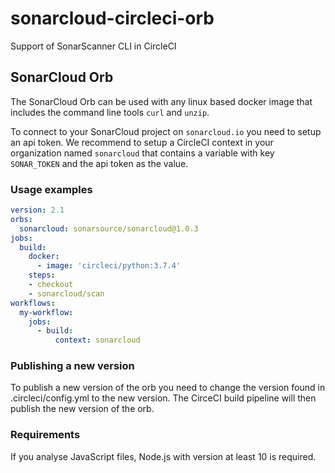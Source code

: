 # sonarcloud-circleci-orb
Support of SonarScanner CLI in CircleCI

## SonarCloud Orb
The SonarCloud Orb can be used with any linux based docker image that includes the command line tools `curl` and `unzip`.

To connect to your SonarCloud project on `sonarcloud.io` you need to setup an api token. We recommend to setup a CircleCI context in your organization named `sonarcloud` that contains a variable with key `SONAR_TOKEN` and the api token as the value.
### Usage examples
```yaml
version: 2.1
orbs:
  sonarcloud: sonarsource/sonarcloud@1.0.3
jobs:
  build:
    docker:
      - image: 'circleci/python:3.7.4'
    steps:
    - checkout
    - sonarcloud/scan
workflows:
  my-workflow:
    jobs:
      - build:
          context: sonarcloud
```

### Publishing a new version
To publish a new version of the orb you need to change the version found in .circleci/config.yml to the new version. The CirceCI build pipeline will then publish the new version of the orb.

### Requirements
If you analyse JavaScript files, Node.js with version at least 10 is required. 

